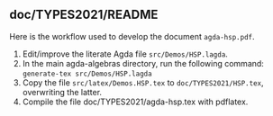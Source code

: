 ## doc/TYPES2021/README

Here is the workflow used to develop the document `agda-hsp.pdf`.

1. Edit/improve the literate Agda file `src/Demos/HSP.lagda`.
2. In the main agda-algebras directory, run the following command:
   `generate-tex src/Demos/HSP.lagda`
3. Copy the file `src/latex/Demos.HSP.tex` to `doc/TYPES2021/HSP.tex`, overwriting the latter.
4. Compile the file doc/TYPES2021/agda-hsp.tex with pdflatex.
